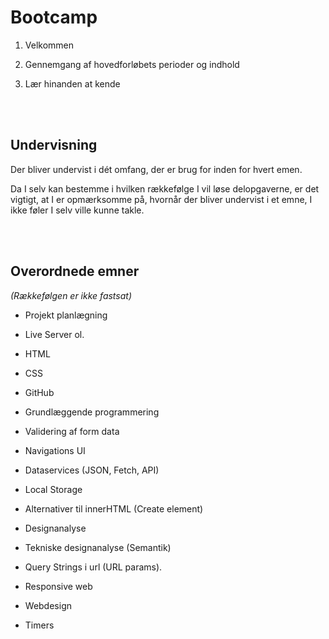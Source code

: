 # **Bootcamp**

1. Velkommen

2. Gennemgang af hovedforløbets perioder og indhold

3. Lær hinanden at kende


<br><br>
## **Undervisning**

Der bliver undervist i dét omfang, der er brug for inden for hvert emen.

Da I selv kan bestemme i hvilken rækkefølge I vil løse delopgaverne, er det vigtigt, at I er opmærksomme på, hvornår der bliver undervist i et emne, I ikke føler I selv ville kunne takle.


<br><br>
## **Overordnede emner**

*(Rækkefølgen er ikke fastsat)*

* Projekt planlægning
* Live Server ol.
* HTML 
* CSS
* GitHub
* Grundlæggende programmering
* Validering af form data
* Navigations UI
* Dataservices (JSON, Fetch, API)
* Local Storage
* Alternativer til innerHTML (Create element)
* Designanalyse
* Tekniske designanalyse (Semantik)
* Query Strings i url (URL params).

* Responsive web
* Webdesign
* Timers
